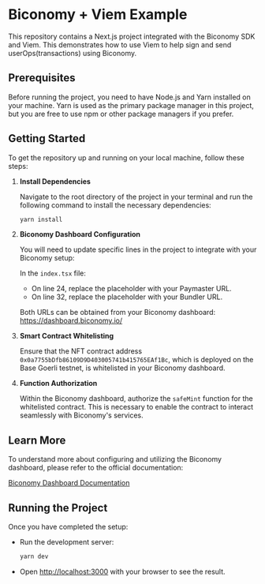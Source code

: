 # Biconomy + Viem Example

This repository contains a Next.js project integrated with the Biconomy SDK and Viem. This demonstrates how to use Viem to help sign and send userOps(transactions) using Biconomy. 

## Prerequisites

Before running the project, you need to have Node.js and Yarn installed on your machine. Yarn is used as the primary package manager in this project, but you are free to use npm or other package managers if you prefer.

## Getting Started

To get the repository up and running on your local machine, follow these steps:

1. **Install Dependencies**

   Navigate to the root directory of the project in your terminal and run the following command to install the necessary dependencies:

   ```bash
   yarn install
   ```

2. **Biconomy Dashboard Configuration**

   You will need to update specific lines in the project to integrate with your Biconomy setup:
   
   In the `index.tsx` file:

   - On line 24, replace the placeholder with your Paymaster URL.
   - On line 32, replace the placeholder with your Bundler URL.

   Both URLs can be obtained from your Biconomy dashboard: https://dashboard.biconomy.io/

3. **Smart Contract Whitelisting**

   Ensure that the NFT contract address `0x0a7755bDfb86109D9D403005741b415765EAf1Bc`, which is deployed on the Base Goerli testnet, is whitelisted in your Biconomy dashboard.

4. **Function Authorization**

   Within the Biconomy dashboard, authorize the `safeMint` function for the whitelisted contract. This is necessary to enable the contract to interact seamlessly with Biconomy's services.

## Learn More

To understand more about configuring and utilizing the Biconomy dashboard, please refer to the official documentation:

[Biconomy Dashboard Documentation](https://docs.biconomy.io/category/biconomy-dashboard)

## Running the Project

Once you have completed the setup:

- Run the development server:

  ```bash
  yarn dev
  ```

- Open [http://localhost:3000](http://localhost:3000) with your browser to see the result.


